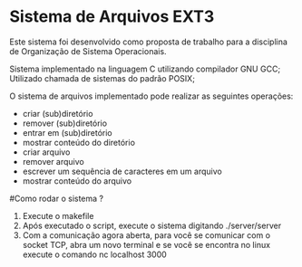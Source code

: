 # Sistema de Arquivos EXT3

Este sistema foi desenvolvido como proposta de trabalho para a disciplina de Organização de Sistema Operacionais.

Sistema implementado na linguagem C utilizando compilador GNU GCC;
Utilizado chamada de sistemas do padrão POSIX;

O sistema de arquivos implementado pode realizar as seguintes operações:

- criar (sub)diretório
- remover (sub)diretório
- entrar em (sub)diretório
- mostrar conteúdo do diretório
- criar arquivo
- remover arquivo
- escrever um sequência de caracteres em um arquivo
- mostrar conteúdo do arquivo

#Como rodar o sistema ?

1. Execute o makefile
2. Após executado o script, execute o sistema digitando ./server/server
3. Com a comunicação agora aberta, para você se comunicar com o socket TCP, abra um novo terminal e se você se encontra no linux execute o comando nc localhost 3000
